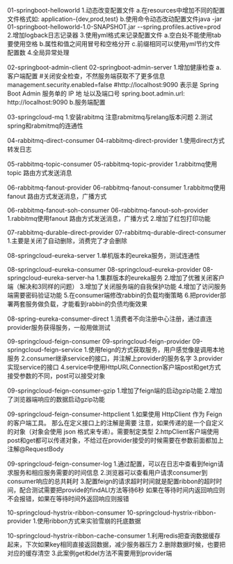 01-springboot-helloworld
  1.动态改变配置文件
    a.在resources中增加不同的配置文件格式如: application-{dev,prod,test}
    b.使用命令动态改动配置文件java -jar 01-springboot-helloworld-1.0-SNAPSHOT.jar --spring.profiles.active=prod
  2.增加logback日志记录器
  3.使用yml格式来记录配置文件
     a.空白处不能使用tab要使用空格
     b.属性和值之间用冒号和空格分开
     c.前缀相同可以使用yml节约文件配置数
  4.全局异常处理

02-springboot-admin-client
02-springboot-admin-server
  1.增加健康检查
    a.客户端配置
      #关闭安全检查，不然服务端获取不了更多信息
      management.security.enabled=false
      #http://localhost:9090 表示是 Spring Boot Admin 服务单的 IP 地 址以及端口号
      spring.boot.admin.url: http://localhost:9090 
    b.服务端配置
     

03-springcloud-mq
   1.安装rabitmq 注意rabmitmq与relang版本问题
   2.测试spring和rabmitmq的连通性 


04-rabbitmq-direct-consumer
04-rabbitmq-direct-provider
    1.使用direct方式转发日志
    
05-rabbitmq-topic-consumer
05-rabbitmq-topic-provider
    1.rabbitmq使用topic 路由方式发送消息 
    
06-rabbitmq-fanout-provider
06-rabbitmq-fanout-consumer
    1.rabbitmq使用fanout 路由方式发送消息，广播方式

06-rabbitmq-fanout-soh-consumer
06-rabbitmq-fanout-soh-provider
    1.rabbitmq使用fanout 路由方式发送消息，广播方式
    2.增加了红包打印功能
 
 
07-rabbitmq-durable-direct-provider
07-rabbitmq-durable-direct-consumer
    1.主要是关闭了自动删除，消费完了才会删除
   
08-springcloud-eureka-server
    1.单机版本的eureka服务，测试连通性
    
08-springcloud-eureka-consumer
08-springcloud-eureka-provider
08-springcloud-eureka-server-ha
    1.集群版本的eureka服务
    2.增加了优雅关闭客户端（解决和3同样的问题）
    3.增加了关闭服务端的自我保护功能
    4.增加了访问服务端需要密码验证功能
    5.在consumer端修改rabbin的负载均衡策略
    6.把provider部署两套服务做负载，才能看到rabbin的负债均衡效果
    
08-spring-eureka-consumer-direct
    1.消费者不向注册中心注册，通过直连provider服务获得服务，一般用做测试
    
09-springcloud-feign-consumer
09-springcloud-feign-provider
09-springcloud-feign-service
    1.使用feign的方式获取服务，用户感觉像是调用本地服务
    2.consumer继承service的接口，并注解上provider的服务名字
    3.provider实现service的接口
    4.service中使用HttpURLConnection客户端post和get方式接受参数的不同，post可以接受对象
    
09-springcloud-feign-consumer-gzip
    1.增加了feign端的启动gzip功能
    2.增加了浏览器端响应的数据启动gzip功能
    
09-springcloud-feign-consumer-httpclient
    1.如果使用 HttpClient 作为 Feign 的客户端工具。
    那么在定义接口上的注解是需要 注意，如果传递的是一个自定义的对象（对象会使用 json 格式来专递）。需要制定类型
    2.httpClient客户端使用post和get都可以传递对象，不给过在provider接受的时候需要在参数前面都加上注解@RequestBody
    
09-springcloud-feign-consumer-log
    1.通过配置，可以在日志中查看到feign请求服务和相应服务需要的时间信息
    2.浏览器可以查看用户请求consumer到consumer响应的总共耗时 
    3.配置feign的请求超时时间就是配置ribbon的超时时间，配合测试需要把provide的findALl方法等待6秒
    如果在等待时间内返回响应则不会报错，如果在等待时间外返回响应则报错
 
10-springcloud-hystrix-ribbon-consumer
10-springcloud-hystrix-ribbon-provider
    1.使用ribbon方式来实验雪崩的托底数据

10-springcloud-hystrix-ribbon-cache-consumer
    1.利用redis把查询数据缓存起来，下次如果key相同直接返回数据，减少服务器压力
    2.删除数据时候，也要把对应的缓存清空
    3.此案例get和del方法不需要用到provider端